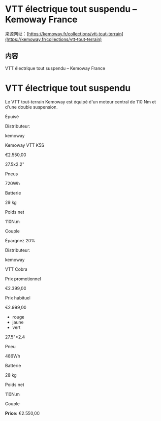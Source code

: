 # VTT électrique tout suspendu – Kemoway France

来源网址：[https://kemoway.fr/collections/vtt-tout-terrain](https://kemoway.fr/collections/vtt-tout-terrain)

## 内容

<link rel="stylesheet" href="/kmy/assets/css/markdown.css">

VTT électrique tout suspendu – Kemoway France

# VTT électrique tout suspendu

Le VTT tout-terrain Kemoway est équipé d'un moteur central de 110 Nm et d'une double suspension.

Épuisé

Distributeur:

kemoway

Kemoway VTT K5S

€2.550,00

27.5x2.2"

Pneus

720Wh

Batterie

29 kg

Poids net

110N.m

Couple

Épargnez 20%

Distributeur:

kemoway

VTT Cobra

Prix promotionnel

€2.399,00

Prix habituel

€2.999,00

- rouge
- jaune
- vert

27.5"*2.4

Pneu

486Wh

Batterie

28 kg

Poids net

110N.m

Couple

**Price:** €2.550,00
